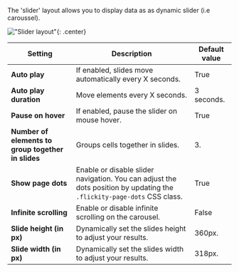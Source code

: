 The 'slider' layout allows you to display data as as dynamic slider (i.e caroussel).

!["Slider layout"](../../../assets/webparts/data_visualizer/layouts/slider_layout.png){: .center} 

| Setting | Description | Default value 
| ------- |---------------- | ---------- 
| **Auto play** | If enabled, slides move automatically every X seconds. | True
| **Auto play duration** | Move elements every X seconds. | 3 seconds.
| **Pause on hover** | If enabled, pause the slider on mouse hover. | True
| **Number of elements to group together in slides** | Groups cells together in slides. | 3.
| **Show page dots** | Enable or disable slider navigation. You can adjust the dots position by updating the `.flickity-page-dots` CSS class. | True
| **Infinite scrolling** | Enable or disable infinite scrolling on the carousel. | False
| **Slide height (in px)** | Dynamically set the slides height to adjust your results. | 360px.
| **Slide width (in px)** | Dynamically set the slides width to adjust your results. | 318px.